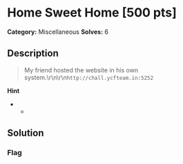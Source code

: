 # Home Sweet Home [500 pts]

**Category:** Miscellaneous
**Solves:** 6

## Description
>My friend hosted the website in his own system.\r\n\r\n`http://chall.ycfteam.in:5252`

**Hint**
* -

## Solution

### Flag


